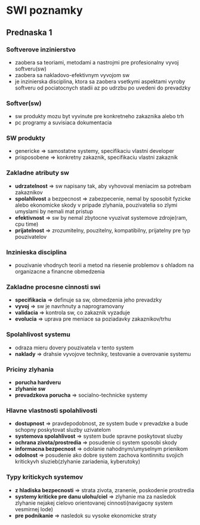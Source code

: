 # SWI poznamky

## Prednaska 1

### Softverove inzinierstvo
- zaobera sa teoriami, metodami a nastrojmi pre profesionalny vyvoj softveru(sw)
- zaobera sa nakladovo-efektivnym vyvojom sw
- je inzinierska disciplina, ktora sa zaobera vsetkymi aspektami vyroby softveru od pociatocnych stadii az po udrzbu po uvedeni do prevadzky

### Softver(sw)
- sw produkty mozu byt vyvinute pre konkretneho zakaznika alebo trh
- pc programy a suvisiaca dokumentacia

### SW produkty
- genericke => samostatne systemy, specifikaciu vlastni developer
- prisposobene => konkretny zakaznik, specifikaciu vlastni zakaznik

### Zakladne atributy sw
- **udrzatelnost** => sw napisany tak, aby vyhovoval meniacim sa potrebam zakaznikov
- **spolahlivost** a bezpecnost => zabezpecenie, nemal by sposobit fyzicke alebo ekonomicke skody v pripade zlyhania, pouzivatelia so zlymi umyslami by nemali mat pristup
- **efektivnost** => sw by nemal zbytocne vyuzivat systemove zdroje(ram, cpu time)
- **prijatelnost** => zrozumitelny, pouzitelny, kompatibilny, prijatelny pre typ pouzivatelov

### Inzinieska disciplina
- pouzivanie vhodnych teorii a metod na riesenie problemov s ohladom na organizacne a financne obmedzenia

### Zakladne procesne cinnosti swi
- **specifikacia** => definuje sa sw, obmedzenia jeho prevadzky
- **vyvoj** => sw je navrhnuty a naprogramovany
- **validacia** => kontrola sw, co zakaznik vyzaduje
- **evolucia** => uprava pre meniace sa poziadavky zakaznikov/trhu

### Spolahlivost systemu
- odraza mieru dovery pouzivatela v tento system
- **naklady** => drahsie vyvojove techniky, testovanie a overovanie systemu

### Priciny zlyhania
- **porucha hardveru**
- **zlyhanie sw**
- **prevadzkova porucha** => socialno-technicke systemy

### Hlavne vlastnosti spolahlivosti
- **dostupnost** => pravdepodobnost, ze system bude v prevadzke a bude schopny poskytovat sluzby uzivatelom
- **systemova spolahlivost** => system bude spravne poskytovat sluzby
- **ochrana zivota/prostredia** => posudenie ci system sposobi skody
- **informacna bezpecnost** => odolanie nahodnym/umyselnym prienikom
- **odolnost** => posudenie ako dobre system zachova kontinnitu svojich kritickyvh sluzieb(zlyhanie zariadenia, kyberutoky)

### Typy kritickych systemov
- **z hladiska bezpecnosti** => strata zivota, zranenie, poskodenie prostredia
- **systemy kriticke pre danu ulohu/ciel** => zlyhanie ma za nasledok zlyhanie nejakej cielovo orientovanej cinnosti(navigacny system vesmirnej lode)
- **pre podnikanie** => nasledok su vysoke ekonomicke straty